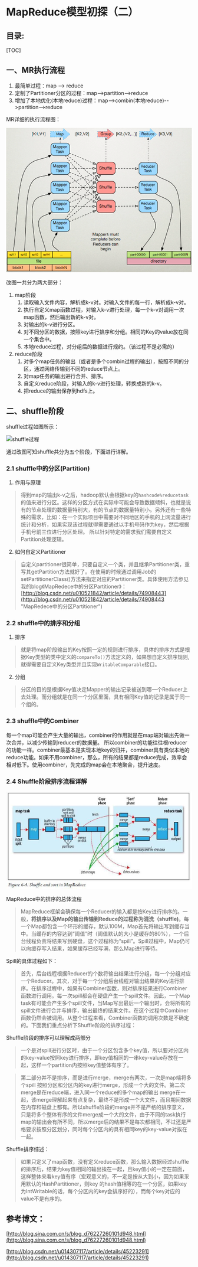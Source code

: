 # MapReduce模型初探（二）
## 目录:
[TOC]
## 一、MR执行流程

1. 最简单过程：map --> reduce
2. 定制了Partitioner分区的过程：map-->partition-->reduce
3. 增加了本地优化(本地reduce)过程：map-->combin(本地reduce)-->partition-->reduce

MR详细的执行流程图：

![MR详细的执行流程图](https://raw.githubusercontent.com/yanzhelee/myNote/master/images/hadoop/hadoop_mapRdcude%E6%A8%A1%E5%9E%8B%E5%88%9D%E6%8E%A2_1.jpg)

改图一共分为两大部分：
1. map阶段
	1. 读取输入文件内容，解析成k-v对。对输入文件的每一行，解析成k-v对。
	2. 执行自定义map函数过程，对输入k-v进行处理，每一个k-v对调用一次map函数，然后输出新的k-v对。
	3. 对输出的k-v进行分区。
	4. 对不同分区的数据，按照key进行排序和分组。相同的Key的value放在同一个集合中。
	5. 本地reduce过程，对分组后的数据进行规约。（该过程不是必需的）
2. reduce阶段
	1. 对多个map任务的输出（或者是多个combin过程的输出），按照不同的分区，通过网络传输到不同的reduce节点上。
	2. 对map任务的输出进行合并、排序。
	3. 自定义reduce阶段，对输入的k-v进行处理，转换成新的k-v。
	4. 把reduce的输出保存到hdfs上。

## 二、shuffle阶段

shuffle过程如图所示：

![shuffle过程](https://raw.githubusercontent.com/yanzhelee/myNote/master/images/hadoop/hadoop_mapRdcude%E6%A8%A1%E5%9E%8B%E5%88%9D%E6%8E%A2_2.jpg)

通过改图可知shuffle共分为五个阶段，下面进行详解。

### 2.1 shuffle中的分区(Partition)

1. 作用与原理
> 得到map的输出k-v之后，hadoop默认会根据key的``` hashcode%reducetask ```的值来进行分区。这样的分区方式在实际中可能会导致数据倾斜，也就是说有的节点处理的数据量特别大，有的节点的数据量特别小。另外还有一些特殊的需求，比如：在一个实际项目中需要对不同地区的手机的上网流量进行统计和分析，如果实现该过程就得需要通过以手机号码作为key，然后根据手机号前三位进行分区处理。
> 所以针对特定的需求我们需要自定义Partition处理逻辑。

2. 如何自定义Partitioner
> 自定义partitioner很简单，只要自定义一个类，并且继承Partitioner类，重写其getPartition方法就好了。在使用的时候通过调用Job的setPartitionerClass()方法来指定对应的Partitioner类。具体使用方法参见我的blog《MapRedece中的分区Partitioner》：[http://blog.csdn.net/u010521842/article/details/74908443](http://blog.csdn.net/u010521842/article/details/74908443 "MapRedece中的分区Partitioner")

### 2.2 shuffle中的排序和分组

1. 排序
> 就是将map阶段输出的Key按照一定的规则进行排序，具体的排序方式是根据Key类型的类中定义的``` compareTo() ```方法定义的，如果想自定义排序规则,就得需要自定义Key类型并且实现``` WritableComparable ```接口。

2. 分组
> 分区的目的是根据Key值决定Mapper的输出记录被送到哪一个Reducer上去处理。而分组就是在同一个分区里面，具有相同Key值的记录是属于同一个组的。

### 2.3 shuffle中的Combiner

每一个map可能会产生大量的输出，combiner的作用就是在map端对输出先做一次合并，以减少传输到reducer的数据量。 所以combiner的功能往往根reducer的功能一样。combiner最基本是实现本地key的归并，combiner具有类似本地的reduce功能。如果不用combiner，那么，所有的结果都是reduce完成，效率会相对低下。使用combiner，先完成的map会在本地聚合，提升速度。

### 2.4 Shuffle阶段排序流程详解

![Shuffle阶段排序流程](https://raw.githubusercontent.com/yanzhelee/myNote/master/images/hadoop/hadoop_mapRdcude%E6%A8%A1%E5%9E%8B%E5%88%9D%E6%8E%A2_3.jpg)

MapReduce中的排序的总体流程
> MapReduce框架会确保每一个Reducer的输入都是按Key进行排序的。一般，**将排序以及Map的输出传输到Reduce的过程称为混洗（shuffle)**。每一个Map都包含一个环形的缓存，默认100M，Map首先将输出写到缓存当中。当缓存的内容达到“阈值”时（阈值默认的大小是缓存的80%），一个后台线程负责将结果写到硬盘，这个过程称为“spill”。Spill过程中，Map仍可以向缓存写入结果，如果缓存已经写满，那么Map进行等待。

Spill的具体过程如下：
> 首先，后台线程根据Reducer的个数将输出结果进行分组，每一个分组对应一个Reducer。其次，对于每一个分组后台线程对输出结果的Key进行排序。在排序过程中，如果有Combiner函数，则对排序结果进行Combiner函数进行调用。每一次spill都会在硬盘产生一个spill文件。因此，一个Map task有可能会产生多个spill文件，当Map写出最后一个输出时，会将所有的spill文件进行合并与排序，输出最终的结果文件。在这个过程中Combiner函数仍然会被调用。从整个过程来看，Combiner函数的调用次数是不确定的。下面我们重点分析下Shuffle阶段的排序过程：

Shuffle阶段的排序可以理解成两部分
> 一个是对spill进行分区时，由于一个分区包含多个key值，所以要对分区内的key-value按照key进行排序，即key值相同的一串key-value存放在一起，这样一个partition内按照key值整体有序了。

> 第二部分并不是排序，而是进行merge，merge有两次，一次是map端将多个spill 按照分区和分区内的key进行merge，形成一个大的文件。第二次merge是在reduce端，进入同一个reduce的多个map的输出 merge在一起，该merge理解起来有点复杂，最终不是形成一个大文件，而且期间数据在内存和磁盘上都有。所以shuffle阶段的merge并不是严格的排序意义，只是将多个整体有序的文件merge成一个大的文件，由于不同的task执行map的输出会有所不同，所以merge后的结果不是每次都相同，不过还是严格要求按照分区划分，同时每个分区内的具有相同key的key-value对挨在一起。

Shuffle排序综述：
> 如果只定义了map函数，没有定义reduce函数，那么输入数据经过shuffle的排序后，结果为key值相同的输出挨在一起，且key值小的一定在前面，这样整体来看key值有序（宏观意义的，不一定是按从大到小，因为如果采用默认的HashPartitioner，则key 的hash值相等的在一个分区，如果key为IntWritable的话，每个分区内的key会排序好的），而每个key对应的value不是有序的。

## 参考博文：
[http://blog.sina.com.cn/s/blog_d76227260101d948.html](http://blog.sina.com.cn/s/blog_d76227260101d948.html)

[http://blog.csdn.net/u014307117/article/details/45223291](http://blog.csdn.net/u014307117/article/details/45223291)
